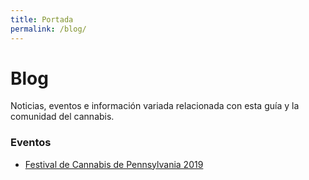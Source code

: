 ```yaml
---
title: Portada
permalink: /blog/
---
```


# Blog

Noticias, eventos e información variada relacionada con esta guía y la comunidad del cannabis.

### Eventos
- [Festival de Cannabis de Pennsylvania 2019](/blog/2018/12/10/pennsylvania-cannabis-festival/)
